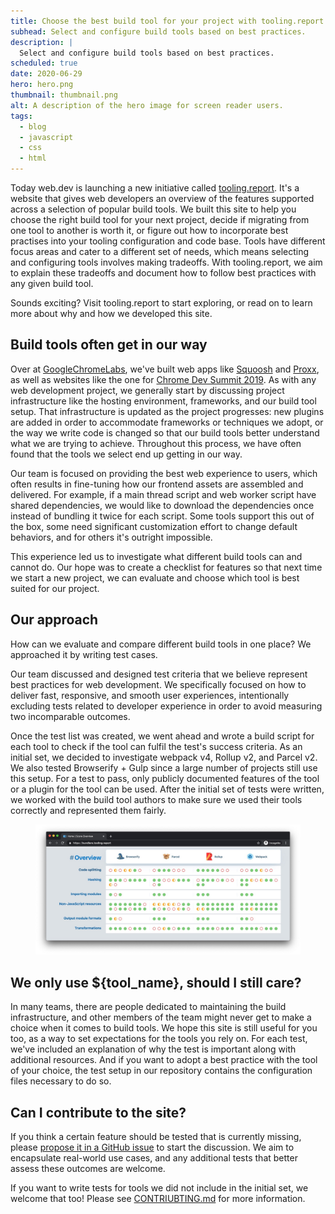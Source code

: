 ```yaml
---
title: Choose the best build tool for your project with tooling.report
subhead: Select and configure build tools based on best practices.
description: |
  Select and configure build tools based on best practices.
scheduled: true
date: 2020-06-29
hero: hero.png
thumbnail: thumbnail.png 
alt: A description of the hero image for screen reader users.
tags:
  - blog
  - javascript
  - css
  - html
---
```


Today web.dev is launching a new initiative called [tooling.report](https://tooling.report). It's a
website that gives web developers an overview of the features supported across a selection of
popular build tools. We built this site to help you choose the right build tool for your next
project, decide if migrating from one tool to another is worth it, or figure out how to incorporate
best practises into your tooling configuration and code base. Tools have different focus areas and
cater to a different set of needs, which means selecting and configuring tools involves making
tradeoffs. With tooling.report, we aim to explain these tradeoffs and document how to follow best
practices with any given build tool.   
  
Sounds exciting? Visit tooling.report to start exploring, or read on to learn more about why and how
we developed this site. 

## Build tools often get in our way

Over at [GoogleChromeLabs](https://github.com/GoogleChromeLabs), we've built web apps like
[Squoosh](https://squoosh.app/) and [Proxx](https://proxx.app/), as well as websites like the one
for [Chrome Dev Summit 2019](https://developer.chrome.com/devsummit/). As with any web development
project, we generally start by discussing project infrastructure like the hosting environment,
frameworks, and our build tool setup.  That infrastructure is updated as the project progresses: new
plugins are added in order to accommodate frameworks or techniques we adopt, or the way we write
code is changed so that our build tools better understand what we are trying to achieve. Throughout
this process, we have often found that the tools we select end up getting in our way.

Our team is focused on providing the best web experience to users, which often results in
fine-tuning how our frontend assets are assembled and delivered. For example, if a main thread
script and web worker script have shared dependencies, we would like to download the dependencies
once instead of bundling it twice for each script. Some tools support this out of the box, some need
significant customization effort to change default behaviors, and for others it's outright
impossible. 

This experience led us to investigate what different build tools can and cannot do. Our hope was to
create a checklist for features so that next time we start a new project, we can evaluate and choose
which tool is best suited for our project.

## Our approach

How can we evaluate and compare different build tools in one place? We approached it by writing test
cases.

Our team discussed and designed test criteria that we believe represent best practices for web
development. We specifically focused on how to deliver fast, responsive, and smooth user
experiences, intentionally excluding tests related to developer experience in order to avoid
measuring two incomparable outcomes. 

Once the test list was created, we went ahead and wrote a build script for each tool to check if the
tool can fulfil the test's success criteria. As an initial set, we decided to investigate webpack
v4, Rollup v2, and Parcel v2. We also tested Browserify + Gulp since a large number of projects
still use this setup. For a test to pass, only publicly documented features of the tool or a plugin
for the tool can be used. After the initial set of tests were written, we worked with the build tool
authors to make sure we used their tools correctly and represented them fairly.

<figure class="w-figure">
  <img class="w-screenshot w-screenshot--filled" 
       src="overview.jpg" 
       alt="A screenshot of tooling.report.">
</figure>

## We only use ${tool_name}, should I still care?

In many teams, there are people dedicated to maintaining the build infrastructure, and other members
of the team might never get to make a choice when it comes to build tools. We hope this site is
still useful for you too, as a way to set expectations for the tools you rely on. For each test,
we've included an explanation of why the test is important along with additional resources. And if
you want to adopt a best practice with the tool of your choice, the test setup in our repository
contains the configuration files necessary to do so.

## Can I contribute to the site?

If you think a certain feature should be tested that is currently missing, please [propose it in a
GitHub issue](https://github.com/GoogleChromeLabs/tooling.report/issues/new) to start the
discussion. We aim to encapsulate real-world use cases, and any additional tests that better assess
these outcomes are welcome.   
  
If you want to write tests for tools we did not include in the initial set, we welcome that too!
Please see
[CONTRIUBTING.md](https://github.com/GoogleChromeLabs/tooling.report/blob/dev/CONTRIBUTING.md) for
more information. 
